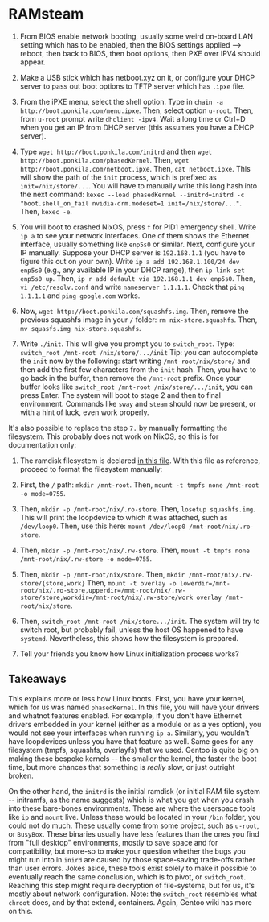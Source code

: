 
# RAMsteam

1. From BIOS enable network booting, usually some weird on-board LAN setting which has to be enabled, then the BIOS settings applied --> reboot, then back to BIOS, then boot options, then PXE over IPV4 should appear.

2. Make a USB stick which has netboot.xyz on it, or configure your DHCP server to pass out boot options to TFTP server which has `.ipxe` file.

3. From the iPXE menu, select the shell option. Type in `chain -a http://boot.ponkila.com/menu.ipxe`. Then, select option `u-root`. Then, from `u-root` prompt write `dhclient -ipv4`. Wait a long time or Ctrl+D when you get an IP from DHCP server (this assumes you have a DHCP server).

4. Type `wget http://boot.ponkila.com/initrd` and then `wget http://boot.ponkila.com/phasedKernel`. Then, `wget http://boot.ponkila.com/netboot.ipxe`. Then, `cat netboot.ipxe`. This will show the path of the `init` process, which is prefixed as `init=/nix/store/...`. You will have to manually write this long hash into the next command: `kexec --load phasedKernel --initrd=initrd -c "boot.shell_on_fail nvidia-drm.modeset=1 init=/nix/store/..."`. Then, `kexec -e`.

5. You will boot to crashed NixOS, press `f` for PID1 emergency shell. Write `ip a` to see your network interfaces. One of them shows the Ethernet interface, usually something like `enp5s0` or similar. Next, configure your IP manually. Suppose your DHCP server is `192.168.1.1` (you have to figure this out on your own). Write `ip a add 192.168.1.100/24 dev enp5s0` (e.g., any available IP in your DHCP range), then `ip link set enp5s0 up`. Then, `ip r add default via 192.168.1.1 dev enp5s0`. Then, `vi /etc/resolv.conf` and write `nameserver 1.1.1.1`. Check that `ping 1.1.1.1` and `ping google.com` works.

6. Now, `wget http://boot.ponkila.com/squashfs.img`. Then, remove the previous squashfs image in your `/` folder: `rm nix-store.squashfs`. Then, `mv squasfs.img nix-store.squashfs`.

7. Write `./init`. This will give you prompt you to `switch_root`. Type: `switch_root /mnt-root /nix/store/.../init` Tip: you can autocomplete the `init` now by the following: start writing `/mnt-root/nix/store/` and then add the first few characters from the `init` hash. Then, you have to go back in the buffer, then remove the `/mnt-root` prefix. Once your buffer looks like `switch_root /mnt-root /nix/store/.../init`, you can press Enter. The system will boot to stage 2 and then to final environment. Commands like `sway` and `steam` should now be present, or with a hint of luck, even work properly.

It's also possible to replace the step `7.` by manually formatting the filesystem. This probably does not work on NixOS, so this is for documentation only:

1. The ramdisk filesystem is declared [in this file](https://github.com/jhvst/nix-config/blob/main/system/ramdisk.nix). With this file as reference, proceed to format the filesystem manually:

2. First, the `/` path: `mkdir /mnt-root`. Then, `mount -t tmpfs none /mnt-root -o mode=0755`.

3. Then, `mkdir -p /mnt-root/nix/.ro-store`. Then, `losetup squashfs.img`. This will print the loopdevice to which it was attached, such as `/dev/loop0`. Then, use this here: `mount /dev/loop0 /mnt-root/nix/.ro-store`.

4. Then, `mkdir -p /mnt-root/nix/.rw-store`. Then, `mount -t tmpfs none /mnt-root/nix/.rw-store -o mode=0755`.

5. Then, `mkdir -p /mnt-root/nix/store`. Then, `mkdir /mnt-root/nix/.rw-store/{store,work}` Then, `mount -t overlay -o lowerdir=/mnt-root/nix/.ro-store,upperdir=/mnt-root/nix/.rw-store/store,workdir=/mnt-root/nix/.rw-store/work overlay /mnt-root/nix/store`.

6. Then, `switch_root /mnt-root /nix/store.../init`. The system will try to switch root, but probably fail, unless the host OS happened to have `systemd`. Nevertheless, this shows how the filesystem is prepared.

7. Tell your friends you know how Linux initialization process works?

## Takeaways

This explains more or less how Linux boots. First, you have your kernel, which for us was named `phasedKernel`. In this file, you will have your drivers and whatnot features enabled. For example, if you don't have Ethernet drivers embedded in your kernel (either as a module or as a yes option), you would not see your interfaces when running `ip a`. Similarly, you wouldn't have loopdevices unless you have that feature as well. Same goes for any filesystem (tmpfs, squashfs, overlayfs) that we used. Gentoo is quite big on making these bespoke kernels -- the smaller the kernel, the faster the boot time, but more chances that something is _really_ slow, or just outright broken.

On the other hand, the `initrd` is the initial ramdisk (or initial RAM file system -- initramfs, as the name suggests) which is what you get when you crash into these bare-bones environments. These are where the userspace tools like `ip` and `mount` live. Unless these would be located in your `/bin` folder, you could not do much. These usually come from some project, such as `u-root`, or `BusyBox`. These binaries usually have less features than the ones you find from "full desktop" environments, mostly to save space and for compatibility, but more-so to make your question whether the bugs you might run into in `inird` are caused by those space-saving trade-offs rather than user errors. Jokes aside, these tools exist solely to make it possible to eventually reach the same conclusion, which is to pivot, or `switch_root`. Reaching this step might require decryption of file-systems, but for us, it's mostly about network configuration. Note: the `switch_root` resembles what `chroot` does, and by that extend, containers. Again, Gentoo wiki has more on this.

